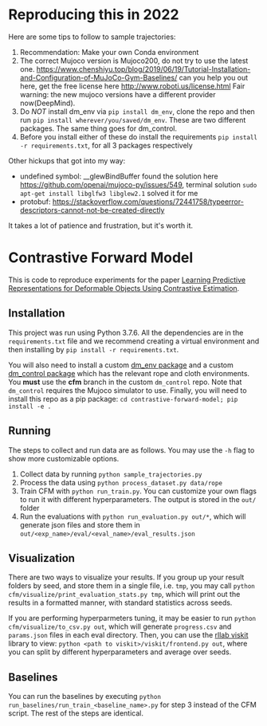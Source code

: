 # Reproducing this in 2022

Here are some tips to follow to sample trajectories:
1. Recommendation: Make your own Conda environment
2. The correct Mujoco version is Mujoco200, do not try to use the latest one. https://www.chenshiyu.top/blog/2019/06/19/Tutorial-Installation-and-Configuration-of-MuJoCo-Gym-Baselines/ can you help you out here, get the free license here http://www.roboti.us/license.html Fair warning: the new mujoco versions have a different provider now(DeepMind).
3. Do *NOT* install dm_env via `pip install dm_env`, clone the repo and then run `pip install wherever/you/saved/dm_env`. These are two different packages. The same thing goes for dm_control. 
4. Before you install either of these do install the requirements `pip install -r requirements.txt`, for all 3 packages respectively

Other hickups that got into my way: 
- undefined symbol: __glewBindBuffer found the solution here https://github.com/openai/mujoco-py/issues/549, terminal solution `sudo apt-get install libglfw3 libglew2.1` solved it for me
- protobuf: https://stackoverflow.com/questions/72441758/typeerror-descriptors-cannot-not-be-created-directly

It takes a lot of patience and frustration, but it's worth it.


# Contrastive Forward Model

This is code to reproduce experiments for the paper [Learning Predictive Representations for Deformable Objects Using Contrastive Estimation](https://arxiv.org/abs/2003.05436).

## Installation
This project was run using Python 3.7.6. All the dependencies are in the `requirements.txt` file and we recommend creating a virtual environment and then installing by `pip install -r requirements.txt`.

You will also need to install a custom [dm_env package](https://github.com/wilson1yan/dm_env) and a custom [dm_control package](https://github.com/wilson1yan/dm_control/tree/cfm) which has the relevant rope and cloth environments. You **must** use the **cfm** branch in the custom `dm_control` repo. Note that `dm_control` requires the Mujoco simulator to use.  Finally, you will need to install this repo as a pip package: `cd contrastive-forward-model; pip install -e .`

## Running
The steps to collect and run data are as follows. You may use the `-h` flag to show more customizable options.
1. Collect data by running `python sample_trajectories.py`
2. Process the data using `python process_dataset.py data/rope`
3. Train CFM with `python run_train.py`. You can customize your own flags to run it with different hyperparameters. The output is stored in the `out/` folder
4. Run the evaluations with `python run_evaluation.py out/*`, which will generate json files and store them in `out/<exp_name>/eval/<eval_name>/eval_results.json`

## Visualization
There are two ways to visualize your results. If you group up your result folders by seed, and store them in a single file, i.e. `tmp`, you may call `python cfm/visualize/print_evaluation_stats.py tmp`, which will print out the results in a formatted manner, with standard statistics across seeds.

If you are performing hyperparmeters tuning, it may be easier to run `python cfm/visualize/to_csv.py out`, which will generate `progress.csv` and `params.json` files in each eval directory. Then, you can use the [rllab viskit](https://github.com/vitchyr/viskit) library to view: `python <path to viskit>/viskit/frontend.py out`, where you can split by different hyperparameters and average over seeds.

## Baselines
You can run the baselines by executing `python run_baselines/run_train_<baseline_name>.py` for step 3 instead of the CFM script. The rest of the steps are identical.
